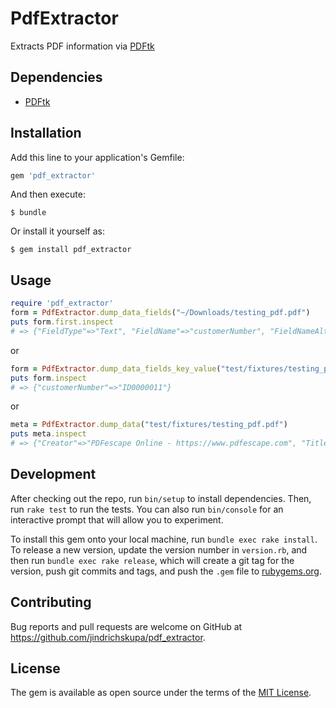 # PdfExtractor

Extracts PDF information via [PDFtk](https://www.pdflabs.com/tools/pdftk-the-pdf-toolkit/)

## Dependencies

* [PDFtk](https://www.pdflabs.com/tools/pdftk-the-pdf-toolkit/)

## Installation

Add this line to your application's Gemfile:

```ruby
gem 'pdf_extractor'
```

And then execute:

    $ bundle

Or install it yourself as:

    $ gem install pdf_extractor

## Usage

```ruby
require 'pdf_extractor'
form = PdfExtractor.dump_data_fields("~/Downloads/testing_pdf.pdf")
puts form.first.inspect
# => {"FieldType"=>"Text", "FieldName"=>"customerNumber", "FieldNameAlt"=>"Customer ID number", "FieldFlags"=>"12582912", "FieldValue"=>"ID0000011", "FieldJustification"=>"Left"}
```

or

```ruby
form = PdfExtractor.dump_data_fields_key_value("test/fixtures/testing_pdf.pdf")
puts form.inspect
# => {"customerNumber"=>"ID0000011"}
```

or

```ruby
meta = PdfExtractor.dump_data("test/fixtures/testing_pdf.pdf")
puts meta.inspect
# => {"Creator"=>"PDFescape Online - https://www.pdfescape.com", "Title"=>"testing_pdf", "Producer"=>"RAD PDF 3.9.6.0 - https://www.radpdf.com", "ModDate"=>"D:20190625142342Z", "CreationDate"=>"D:20190625142056Z", "PdfID0"=>"fd1f5ca5bedbac4d46fa47241f696430", "PdfID1"=>"fd1f5ca5bedbac4d46fa47241f696430", "NumberOfPages"=>"1", "PageMediaNumber"=>"1", "PageMediaRotation"=>"0", "PageMediaRect"=>"0 0 595.28 841.89", "PageMediaDimensions"=>"595.28 841.89"}
```

## Development

After checking out the repo, run `bin/setup` to install dependencies. Then, run `rake test` to run the tests. You can also run `bin/console` for an interactive prompt that will allow you to experiment.

To install this gem onto your local machine, run `bundle exec rake install`. To release a new version, update the version number in `version.rb`, and then run `bundle exec rake release`, which will create a git tag for the version, push git commits and tags, and push the `.gem` file to [rubygems.org](https://rubygems.org).

## Contributing

Bug reports and pull requests are welcome on GitHub at https://github.com/jindrichskupa/pdf_extractor.

## License

The gem is available as open source under the terms of the [MIT License](https://opensource.org/licenses/MIT).
